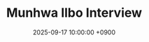---
layout: media_detail
title: "Munhwa Ilbo Interview"
date: 2025-09-17 10:00:00 +0900
image: "250917.jpg"
detail: "Dr. Yim was interviewed about the growing trend of early English education in Korea, often described with terms like 'age 4 exam' and 'age 7 exam.'"
long_detail: "Dr. Yim was interviewed about the growing trend of early English education in Korea, often described with terms like 'age 4 exam' and 'age 7 exam.' In an interview, Dr. Yim emphasized that language should be treated as a tool for communication and learning, not as an end in itself. She also noted that parents should use their heritage language and support children through play, reading, and daily interactions, rather than being driven by fear or social pressure.

[online] Available https://n.news.naver.com/article/021/0002737081"
---
